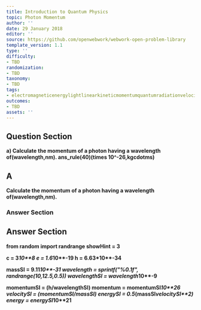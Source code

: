 ```yaml
---
title: Introduction to Quantum Physics
topic: Photon Momentum
author: ''
date: 29 January 2018
editor: ''
source: https://github.com/openwebwork/webwork-open-problem-library
template_version: 1.1
type: ''
difficulty:
- TBD
randomization:
- TBD
taxonomy:
- TBD
tags:
- electromagneticenergylightlinearkineticmomentumquantumradiationvelocitywavelength
outcomes:
- TBD
assets: ''
---
```


## Question Section 

<b>
a) Calculate the momentum of a photon having a wavelength of(wavelength,nm).
ans_rule(40)(times 10^-26,kgcdotms)

## A
Calculate the momentum of a photon having a wavelength of(wavelength,nm).
### Answer Section


## Answer Section

from random import randrange
showHint = 3

c = 3*10**8
e = 1.6*10**-19
h = 6.63*10**-34

massSI = 9.11*10**-31
wavelength = sprintf("%0.1f", randrange(10,12.5,0.5))
wavelengthSI = wavelength*10**-9

momentumSI = (h/wavelengthSI)
momentum = momentumSI*10**26
velocitySI = (momentumSI/massSI)
energySI = 0.5*(massSI*velocitySI**2)
energy =  energySI*10**21